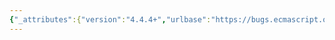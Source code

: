 ```yaml
---
{"_attributes":{"version":"4.4.4+","urlbase":"https://bugs.ecmascript.org/","maintainer":"dherman@mozilla.com"},"bug":{"bug_id":2835,"creation_ts":"2014-05-10 01:06:00 -0700","short_desc":"15.2.1.2: missing definition for BoundNames","delta_ts":"2014-06-01 16:00:40 -0700","product":"Draft for 6th Edition","component":"editorial issue","version":"Rev 24: April 27, 2014 Draft","rep_platform":"All","op_sys":"All","bug_status":"RESOLVED","resolution":"FIXED","priority":"Normal","bug_severity":"normal","everconfirmed":true,"reporter":{"uid":"jmdyck","name":"Michael Dyck"},"assigned_to":{"uid":"allen","name":"Allen Wirfs-Brock"},"long_desc":[{"commentid":8288,"comment_count":0,"who":{"uid":"jmdyck","name":"Michael Dyck"},"bug_when":"2014-05-10 01:06:56 -0700","thetext":"In 15.2.1.2 \"Static Semantics: BoundNames\",\nI believe you need to define it for\n     NamedImports : { }\n(presumably \"Return a new empty List\")"},{"commentid":8289,"comment_count":1,"who":{"uid":"allen","name":"Allen Wirfs-Brock"},"bug_when":"2014-05-10 07:42:30 -0700","thetext":"fixed in rev25 editor's draft"},{"commentid":8763,"comment_count":2,"who":{"uid":"jmdyck","name":"Michael Dyck"},"bug_when":"2014-06-01 16:00:40 -0700","thetext":"confirmed fixed."}]}}
---
```


